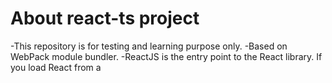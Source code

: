 # About react-ts project #

 -This repository is for testing and learning purpose only.
 -Based on WebPack module bundler.
 -ReactJS is the entry point to the React library. If you load React from a <script> tag, these top-level APIs are available on the React global. If you use ES6 with npm, you can write :

```js 
  import React from 'react'
```

  If you use ES5 with npm, you can write : 

```js 
  var React = require('react').
```

## Install Project ##

 ### Install application dependences with : ###

 ```js
  npm install
 ```
### Run typescript compiler with : ###

```js
  npm run build
```

 -Project demo use webpack with full build based on main file dependency.<br/>
  - ![#f03cff](https://placehold.it/15/f03c15/000000?text=+) ` Main root file : index.tsx` .
  No communication between components without main class App from file: index.tsx!

  This comment tag in code "// Override func" means this function comes  (extends) from React.

<pre>
  build/  - Release - No edit in this folder (auto generated code).
  src/    - Source code , application start from index.ts

  src/components/  - Basic elements
  src/layout/      - Header,Footer,Body with own basic element child.
</pre>

## Structure of project ##

<pre>
project
│   README.md
│   webpack.config.js
│   tslint.json
│   package.json
│   package-lock.json
│   tsconfig.json
│   .gitignore 
│
└───build
│   │   bundle.js
│   │   index.html
│   └───css
│       └───global-style.css
│   
└───src
    │   index.html
    │   index.tsx
    └───components
    │   └───label
    │          label.tsx
    │          interface.ts
    │          style.ts
    │   └───textBox
    │          text-box.tsx
    │          interface.ts
    │          style.ts
    │   └───title
    └───css
          global-style.css
    └───globals
    │     events.ts
    │     global-inrterfaces.ts
    │     my-types.ts
    └───layout
    │       └───body
    │       └───header
    │       │      header.tsx
    │       │      interface.ts
    │       │      style.ts
    │       └───footer
    │              footer.tsx
    │              interface.ts
    │              style.ts
    └───services
             services.ts
</pre>

## Work Files description : ##

<pre>

src/index.tsx                              - Main (root) React class.Very important we start to build
                                             dependency start here.
src/index.html                             - No need edit here but it is possible to inject anything.
src/css/global-style.css                   - Main css file, native css, this css is automated adapted
                                             to the our web site.
components/[entity_name]/[entity_name].tsx - Defined Class
components/[entity_name]/interface.ts      - Define props (input param) and state object interface.
components/[entity_name]/style.ts          - Css (methodology : JS IN CSS).
src/globals/events.ts                      - Declares enumerator myEventsList only for now. 
src/globals/global-interfaces.ts           - Declare of namespace IApp. Any global based class/object
                                             can be defined in this file.
src/globals/my-types.ts                    - We can declare our custom complex (top level) types here.
src/services/services.ts                   - Common functions (Collect here every common staff)

</pre>

# Examples #

## 1) Adding new global class/file to the project dependency system : 

```js
  require("./css/global-style.css");
  require("./css/animator.css");
```

### Add css animation example : ###

Define animation like global in css/animator.css : 

```css
 @keyframes FadeSilver {
   from {background-color: black;}
   to {background-color: silver;}
 }
```

Add in any return style function : animationName, animationDuration etc...

```js
export function getBtnStyle(): IApp.MyMinimumCssInterface {
  return {
    justifyContent: "center",
    height: "60px",
    display: "grid",
    alignItems: "center",
    background: "silver",
    width: "100%",
    textAlign: "center",
    WebkitBoxShadow: "12px 12px 12px 0 rgba(0,0,0,0.2)",
    boxShadow: "12px 12px 12px 0 rgba(0,0,0,0.2)",
    onHover: "background-color: lime",
    WebkitAnimationName: "FadeSilver",
    WebkitAnimationDuration: "3s",
    animationName: "FadeSilver",
    animationDuration: "3s",
  } as IApp.MyMinimumCssInterface;
 }
 ```

## Adding new global BodySection to the body layout class : ##

 - Define name for new section and there events in events-enum.ts file.
 - We also need new menuActionEvents enumarator (communication header vs body).

```c#
  export enum menuActionEvents {
    showHome = "showHome",
    showAbout = "showAbout",
    showMyTableData = "showMyTableData",
  }

  export enum bodySections {
    home = "home",
    about = "about",
    myTableData = "myTableData",
  }
```

```diff
- We don't use literal/inline string intro code for common variables!
+ We define enumerators , services or global data structures etc..
```

  - When we define them intro global/events-enum.ts we can't miss or misstake.
  - In header we need new menu item, let's <b>create new menu element</b>:

```js
 // File : header.tsx
 const myKey3 = "table.programmers";
      const element3Args: IApp.NewElementArgsI = {
        key: myKey3,
        onClick: null,
        myStyle: null,
        content: "MY TABLE DATA",
        hoverIn: ((e) => this.hoverIn(e, myKey3)),
        hoverOut: ((e) => this.hoverOut(e, myKey3)),
      };

      this.add(element3Args);
 
      // hard coded , this is only fix for hover func
      const helper = [false, false, false];
```

### Also prepare and provide action : ###

```c#
// File : header.tsx
private clickMenuItem(event: MouseEvent | TouchEvent | any) {

// Also possible to call event.target.textContent !
// React store by him self key data to the -> event._targetInst.key
switch (event._targetInst.key) {
  case "header.home":
    this.props.provide({instruction: menuActionEvents.showHome});
    break;
  case "header.about":
    this.props.provide({instruction: menuActionEvents.showAbout});
    break;
  case "table.programmers":
    this.props.provide({instruction: menuActionEvents.showMyTableData });
    break;
  default:
    console.warn("No case for cleckMenuItem in bodyCOntent class!");

  }

}
```

   In reactJS we need support communication between classes.
   So we make new section in body class.
   For now we define section like private property of body class.
   In body class we use add function with deferent args. 

   ```c#
    // File : body.tsx, Class : Body
    // Adding new section
    private sectionMyTableData: AppI.SectionI = {
      name: bodySections.myTableData,
      elements: [],
    };

    // in constructor
    // setup state and add new section!
     super(args);
     this.state = {
       sections: [this.sectionHome, this.sectionAbout, this.sectionMyTableData],
       activeSection: bodySections.home,
     };
```

## Add element to the new section of body ( in progress, for now content is simple text in future will be table) : ##

```diff
- In body class we insert new element in section not direct in parent class.
- You can't edit or access this.state from outside of class
- You can edit this.props in own class
```

 MyTableData is simple object imported from data-structures/text-data.ts and looks like : 

 ```js
  export let MyTableData: any[] = [
    { name: "Nikola Lukic", job: "game developer",
      address: "Serbia Nis", image: require("../assets/images/algoritam.png")},
      { name: "Miskica Milenkovic", job: "PHP developer",
      address: "Serbia Nis", image: require("../assets/images/algoritam.png")},
  ];
 ```

Because we read data from array access is easy and fast:

```js
   // Class Body
    MyTableData.forEach ( (item, index) => {

      const tableItem: AppI.NewElementArgsI = {
        key: "table.00" + index,
        onClick: null,
        myStyle: getMyTableItemWrapperStyle(),
        content: <div> <span>Name:{item.name} Job title: {item.job} </span>
          <img src={item.image} style={getMyTableItemWrapperStyle()} /> </div>,
        hoverIn: null,
        hoverOut: null,
      };

      this.add(tableItem, this.sectionMyTableData);
    });
```

  ### At the end add EventListener : ###

 This is enumerator : menuActionEvents.showMyTableData , 
 from global/event-enum.ts . In end point this enumerator
 represent string type value.

```c#
   // Class Body
  private addListeners() {
    ...
    (document as Document).addEventListener(menuActionEvents.showMyTableData, this.eventListener);
  }
```

-readme in progress...
